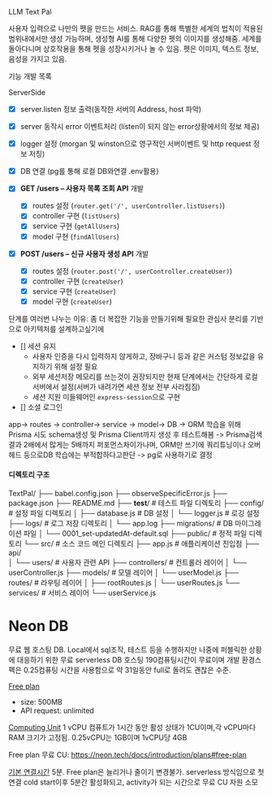 LLM Text Pal

사용자 입력으로 나만의 펫을 만드는 서비스.
RAG를 통해 특별한 세계의 법칙이 적용된 범위내에서만 생성 가능하며, 생성형 AI를 통해 다양한 펫의 이미지를 생성해줌.
세계를 돌아다니며 상호작용을 통해 펫을 성장시키거나 놀 수 있음.
펫은 이미지, 텍스트 정보, 음성을 가지고 있음.

기능 개발 목록

ServerSide

- [x] server.listen 정보 출력(동작한 서버의 Address, host 파악)
- [x] server 동작시 error 이벤트처리 (listen이 되지 않는 error상황에서의 정보 제공)
- [x] logger 설정 (morgan 및 winston으로 영구적인 서버이벤트 및 http request 정보 저징)
- [x] DB 연결 (pg를 통해 로컬 DB와연결 .env활용)
- [x] **GET /users – 사용자 목록 조회 API** 개발

  - [x] routes 설정 (`router.get('/', userController.listUsers)`)
  - [x] controller 구현 (`listUsers`)
  - [x] service 구현 (`getAllUsers`)
  - [x] model 구현 (`findAllUsers`)

- [x] **POST /users – 신규 사용자 생성 API** 개발
  - [x] routes 설정 (`router.post('/', userController.createUser)`)
  - [x] controller 구현 (`createUser`)
  - [x] service 구현 (`createUser`)
  - [x] model 구현 (`createUser`)

단계를 여러번 나누는 이유: 좀 더 복잡한 기능을 만들기위해 필요한 관심사 분리를 기반으로 아키텍처를 설계하고싶기에

- [] 세션 유지
  - 사용자 인증을 다시 입력하지 않게하고, 장바구니 등과 같은 커스텀 정보값을 유지하기 위해 설정 필요
  - 외부 세션저장 메모리를 쓰는것이 권장되지만 현재 단계에서는 간단하게 로컬서버에서 설정(서버가 내려가면 세션 정보 전부 사라짐짐)
  - 세션 지원 미들웨어인 `express-session`으로 구현
- [] 소셜 로그인

app-> routes -> controller-> service -> model-> DB
-> ORM 학습을 위해 Prisma 시도 schema생성 및 Prisma Client까지 생성 후 테스트해봄
-> Prisma검색결과 2배에서 많게는 5배까지 퍼포먼스차이가나며, ORM만 쓰기에 쿼리튜닝이나 오버헤드 등으로DB 학습에는 부적합하다고판단
-> pg로 사용하기로 결정

#### 디렉토리 구조

TextPal/
├── babel.config.json
├── observeSpecificError.js
├── package.json
├── README.md
├── **test**/ # 테스트 파일 디렉토리
├── config/ # 설정 파일 디렉토리
│ ├── database.js # DB 설정
│ └── logger.js # 로깅 설정
├── logs/ # 로그 저장 디렉토리
│ └── app.log
├── migrations/ # DB 마이그레이션 파일
│ └── 0001_set-updatedAt-default.sql
├── public/ # 정적 파일 디렉토리
└── src/ # 소스 코드 메인 디렉토리
├── app.js # 애플리케이션 진입점
├── api/  
 │ └── users/ # 사용자 관련 API
├── controllers/ # 컨트롤러 레이어
│ └── userController.js
├── models/ # 모델 레이어
│ └── userModel.js
├── routes/ # 라우팅 레이어
│ ├── rootRoutes.js
│ └── userRoutes.js
└── services/ # 서비스 레이어
└── userService.js

# Neon DB

무료 웹 호스팅 DB. Local에서 sql조작, 테스트 등을 수행하지만 나중에 퍼블릭한 상황에 대응하기 위한 무료 serverless DB 호스팅
190컴퓨팅시간이 무료이며 개발 환경스펙은 0.25컴퓨팅 시간을 사용함으로 약 31일동안 full로 돌려도 괜찮은 수준.

[Free plan](https://supabase.com/pricing)

- size: 500MB
- API request: unlimited

[Computing Unit](https://neon.tech/docs/introduction/usage-metrics#compute)
1 vCPU 컴퓨트가 1시간 동안 활성 상태가 1CU이며,각 vCPU마다 RAM 크기가 고정됨. 0.25vCPU는 1GB이며 1vCPU당 4GB

Free plan 무료 CU: https://neon.tech/docs/introduction/plans#free-plan

[기본 연결시간](https://neon.tech/docs/connect/connection-latency?utm_source=chatgpt.com#check-the-status-of-a-compute)
5분. Free plan은 늘리거나 줄이기 변경불가.
serverless 방식임으로 첫 연결 cold start이후 5분간 활성화되고, activity가 되는 시간으로 무료 CU 자원 소모
